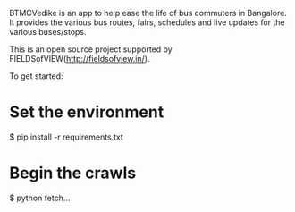 BTMCVedike is an app to help ease the life of bus commuters in Bangalore. It provides the various bus routes, fairs, schedules and live updates for the various buses/stops.

This is an open source project supported by FIELDSofVIEW(http://fieldsofview.in/).

To get started:

# Set the environment
$ pip install -r requirements.txt

# Begin the crawls
$ python fetch...

